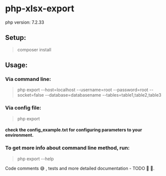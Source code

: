 # php-xlsx-export
php version: 7.2.33

## Setup:

> composer install

## Usage:

### Via command line: 
> php export --host=localhost --username=root --password=root --socket=false --database=databasename --tables=table1,table2,table3

### Via config file:
> php export
#### check the config_example.txt for configuring parameters to your environment.

### To get more info about command line method, run:
> php export --help


Code comments :sweat_smile: , tests and more detailed documentation - TODO :pencil: :construction:.
